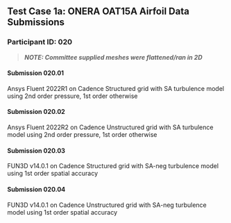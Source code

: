 ## Test Case 1a: ONERA OAT15A Airfoil Data Submissions

### Participant ID: 020

>***NOTE: Committee supplied meshes were flattened/ran in 2D***

#### Submission 020.01
Ansys Fluent 2022R1 on Cadence Structured grid with SA turbulence model using 2nd order pressure, 1st order otherwise

#### Submission 020.02

Ansys Fluent 2022R2 on Cadence Unstructured grid with SA turbulence model using 2nd order pressure, 1st order otherwise

#### Submission 020.03

FUN3D v14.0.1 on Cadence Structured grid with SA-neg turbulence model using 1st order spatial accuracy

#### Submission 020.04

FUN3D v14.0.1 on Cadence Unstructured grid with SA-neg turbulence model using 1st order spatial accuracy
